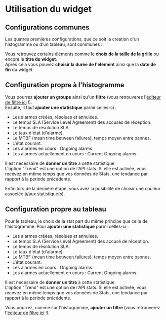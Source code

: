 # Utilisation du widget

## Configurations communes

Les quatres premières configurations, que ce soit la création d'un histogramme ou d'un tableau, sont communes :

Vous retrouvez certains éléments comme le **choix de la taille de la grille** ou encore le **titre du widget**.  
Aprés cela vous pouvez **choisir la durée de l'élément** ainsi que la **date de fin** du widget.  

## Configuration propre à l'histogramme

Vous pourrez **ajouter un groupe** ainsi qu'un **filtre** (vous retrouverez l'[éditeur de filtre ici](../../filtres/index.md) !).  
Ensuite, il faut **ajouter une statistique** parmi celles-ci :  

- Les alarmes créées, résolues et annulées.
- Le temps SLA (Service Level Agreement) des accusés de réception.
- Le temps de résolution SLA.
- Le taux d'état (d'alarme).
- Le MTBF  (mean time between failures), temps moyen entre pannes.
- L'état courant.
- Les alarmes en cours : Ongoing alarms
- Les alarmes actuellement en cours : Current Ongoing alarms

Il est necessaire de **donner un titre** à cette statistique.  
L'option "Trend" est une option de l'API stats. Si elle est activée, vous recevez en même temps que vos données de Stats, une tendance par rapport à la période précédente.  

Enfin,lors de la dernière étape, vous avez la posibilité de choisir une couleur associée à/aux statistique(s).

## Configuration propre au tableau

Pour le tableau, le choix de la stat part du même principe que celle de l'histogramme. 
Pour **ajouter une statistique** parmi celles-ci :  

- Les alarmes créées, résolues et annulées.
- Le temps SLA (Service Level Agreement) des accusé de réception.
- Le temps de résolution SLA.
- Le taux d'état (d'alarme).
- Le MTBF  (mean time between failures), temps moyen entre pannes.
- L'état courant.
- Les alarmes en cours : Ongoing alarms
- Les alarmes actuellement en cours : Current Ongoing alarms

Il est necessaire de **donner un titre** à cette statistique.  
L'option "Trend" est une option de l'API stats. Si elle est activée, vous recevez en même temps que vos données de Stats, une tendance par rapport à la période précédente.  

Vous pourrez, comme sur l'histogramme, **ajouter un filtre** (vous retrouverez l'[éditeur de filtre ici](../../filtres/index.md) !).  
